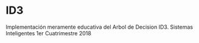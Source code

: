 # ID3
Implementación meramente educativa del Arbol de Decision ID3. Sistemas Inteligentes 1er Cuatrimestre 2018
